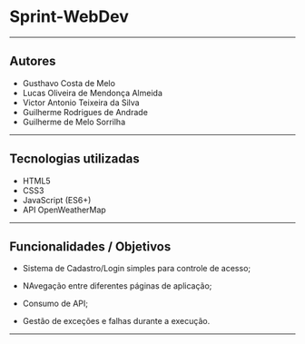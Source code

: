 # Sprint-WebDev

---

## Autores

- Gusthavo Costa de Melo
- Lucas Oliveira de Mendonça Almeida
- Victor Antonio Teixeira da Silva
- Guilherme Rodrigues de Andrade
- Guilherme de Melo Sorrilha

---

## Tecnologias utilizadas

- HTML5  
- CSS3  
- JavaScript (ES6+)  
- API OpenWeatherMap 

---

## Funcionalidades / Objetivos

- Sistema de Cadastro/Login simples para controle de acesso;

- NAvegação entre diferentes páginas de aplicação;

- Consumo de API;

- Gestão de exceções e falhas durante a execução.

---